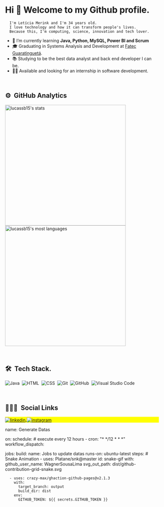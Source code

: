 <!-- Introduction -->
<h1> Hi 👋  Welcome to my Github profile.</h1>

      I'm Letícia Merink and I'm 34 years old.
      I love technology and how it can transform people's lives.
      Because this, I'm computing, science, innovation and tech lover.

- 🌱 I’m currently learning <strong>Java, Python, MySQL, Power BI and Scrum</strong>
- 🎓 Graduating in Systems Analysis and Development at [Fatec Guaratinguetá](http://www.fatecguaratingueta.edu.br/).
- 📚 Studying to be the best data analyst and back end developer I can be.
- 🙋🏻 Available and looking for an internship in software development.

<br>
<!-- GitHub Infos -->

## ⚙️ &nbsp;GitHub Analytics
<p align="left">
<img width="395em" src="https://github-readme-stats.vercel.app/api?username=lucassb15&show_icons=true&theme=vision-friendly-dark" alt="lucassb15's stats"/>
<img width="395em" src="https://github-readme-stats.vercel.app/api/top-langs/?username=lucassb15&layout=compact&theme=vision-friendly-dark" alt="lucassb15's most languages"/>
</p>

<br>
 <!-- Tools -->
 
 ## 🛠 &nbsp;Tech Stack.

![Java](https://img.shields.io/badge/-JavaScript-05122A?style=flat&logo=javascript)&nbsp;
![HTML](https://img.shields.io/badge/-HTML-05122A?style=flat&logo=HTML5)&nbsp;
![CSS](https://img.shields.io/badge/-CSS-05122A?style=flat&logo=CSS3&logoColor=1572B6)&nbsp;
![Git](https://img.shields.io/badge/-Git-05122A?style=flat&logo=git)&nbsp;
![GitHub](https://img.shields.io/badge/-GitHub-05122A?style=flat&logo=github)&nbsp;
![Visual Studio Code](https://img.shields.io/badge/-Visual%20Studio%20Code-05122A?style=flat&logo=visual-studio-code&logoColor=007ACC)&nbsp;

<br>
<!-- Social network -->

## 👨🏽‍🦲 &nbsp;Social Links

<p align="left" style="background:yellow">
<a href="https://www.linkedin.com/in/let%C3%ADcia-merink-b36687227/" target="_blank">
  <img align="center" src="https://img.shields.io/badge/-lucasbarbosa-05122A?style=flat&logo=linkedin" alt="linkedin"/>
</a>
<a href="https://www.instagram.com/leticiamohring/" target="_blank">
 <img align="center" src="https://img.shields.io/badge/-lucasbarbosa-05122A?style=flat&logo=instagram" alt="instagram"/>
</a>
</p>
name: Generate Datas

on:
  schedule: # execute every 12 hours
    - cron: "* */12 * * *"
  workflow_dispatch:

jobs:
  build:
    name: Jobs to update datas
    runs-on: ubuntu-latest
    steps:
      # Snake Animation
      - uses: Platane/snk@master
        id: snake-gif
        with:
          github_user_name: WagnerSousaLima
          svg_out_path: dist/github-contribution-grid-snake.svg

      - uses: crazy-max/ghaction-github-pages@v2.1.3
        with:
          target_branch: output
          build_dir: dist
        env:
          GITHUB_TOKEN: ${{ secrets.GITHUB_TOKEN }}
